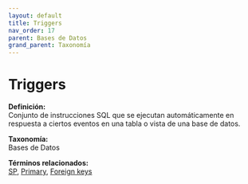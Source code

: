 ```yaml
---
layout: default
title: Triggers
nav_order: 17
parent: Bases de Datos
grand_parent: Taxonomía
---
```


# Triggers

**Definición:**  
Conjunto de instrucciones SQL que se ejecutan automáticamente en respuesta a ciertos eventos en una tabla o vista de una base de datos.

**Taxonomía:**  
Bases de Datos

**Términos relacionados:**  
[SP](https://maleniski.github.io/diccionario-angl-tec-mx/docs/taxonomia/bases-de-datos/sp.html), [Primary](https://maleniski.github.io/diccionario-angl-tec-mx/docs/taxonomia/bases-de-datos/primary.html), [Foreign keys](https://maleniski.github.io/diccionario-angl-tec-mx/docs/taxonomia/bases-de-datos/foreign-keys.html)
